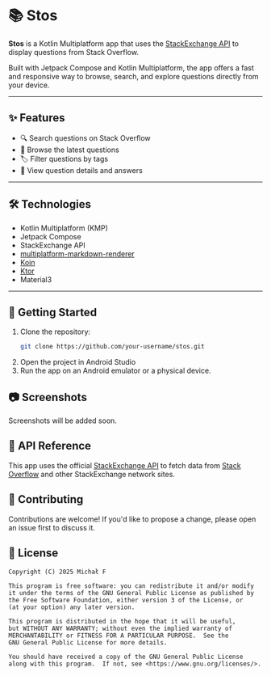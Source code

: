 # 📚 Stos

**Stos** is a Kotlin Multiplatform app that uses the [StackExchange API](https://api.stackexchange.com/) to display questions from Stack Overflow.

Built with Jetpack Compose and Kotlin Multiplatform, the app offers a fast and responsive way to browse, search, and explore questions directly from your device.

---

## ✨ Features

- 🔍 Search questions on Stack Overflow
- 🧵 Browse the latest questions
- 🏷️ Filter questions by tags
- 📖 View question details and answers

---

## 🛠️ Technologies

- Kotlin Multiplatform (KMP)
- Jetpack Compose
- StackExchange API
- [multiplatform-markdown-renderer](https://github.com/mikepenz/multiplatform-markdown-renderer)
- [Koin](https://insert-koin.io/)
- [Ktor](https://ktor.io/)
- Material3
---

## 🚀 Getting Started

1. Clone the repository:
   ```bash
   git clone https://github.com/your-username/stos.git
2. Open the project in Android Studio
3. Run the app on an Android emulator or a physical device.

## 📷 Screenshots
Screenshots will be added soon.

## 🔗 API Reference
This app uses the official [StackExchange API](https://api.stackexchange.com/) to fetch data from [Stack Overflow](https://stackoverflow.com/questions) and other StackExchange network sites.

## 🤝 Contributing
Contributions are welcome!
If you'd like to propose a change, please open an issue first to discuss it.

## 📄 License

```plaintext
Copyright (C) 2025 Michał F

This program is free software: you can redistribute it and/or modify
it under the terms of the GNU General Public License as published by
the Free Software Foundation, either version 3 of the License, or
(at your option) any later version.

This program is distributed in the hope that it will be useful,
but WITHOUT ANY WARRANTY; without even the implied warranty of
MERCHANTABILITY or FITNESS FOR A PARTICULAR PURPOSE.  See the
GNU General Public License for more details.

You should have received a copy of the GNU General Public License
along with this program.  If not, see <https://www.gnu.org/licenses/>.

